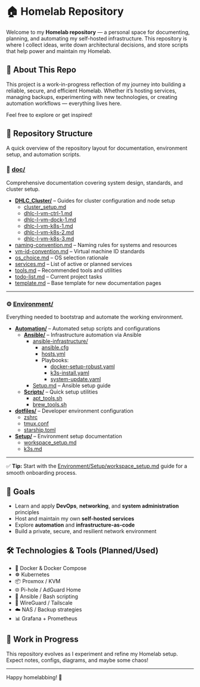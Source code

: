 # 🏠 Homelab Repository

Welcome to my **Homelab repository** — a personal space for documenting, planning, and automating my self-hosted infrastructure. This repository is where I collect ideas, write down architectural decisions, and store scripts that help power and maintain my Homelab.

## 📘 About This Repo

This project is a work-in-progress reflection of my journey into building a reliable, secure, and efficient Homelab. Whether it’s hosting services, managing backups, experimenting with new technologies, or creating automation workflows — everything lives here.

Feel free to explore or get inspired!

## 📂 Repository Structure

A quick overview of the repository layout for documentation, environment setup, and automation scripts.

### 🧾 [doc/](./doc)
Comprehensive documentation covering system design, standards, and cluster setup.

- **[DHLC_Cluster/](./doc/DHLC_Cluster)** – Guides for cluster configuration and node setup
  - [cluster_setup.md](./doc/DHLC_Cluster/cluster_setup.md)
  - [dhlc-l-vm-ctrl-1.md](./doc/DHLC_Cluster/dhlc-l-vm-ctrl-1.md)
  - [dhlc-l-vm-dock-1.md](./doc/DHLC_Cluster/dhlc-l-vm-dock-1.md)
  - [dhlc-l-vm-k8s-1.md](./doc/DHLC_Cluster/dhlc-l-vm-k8s-1.md)
  - [dhlc-l-vm-k8s-2.md](./doc/DHLC_Cluster/dhlc-l-vm-k8s-2.md)
  - [dhlc-l-vm-k8s-3.md](./doc/DHLC_Cluster/dhlc-l-vm-k8s-3.md)
- [naming-convention.md](./doc/naming-convention.md) – Naming rules for systems and resources
- [vm-id-convention.md](./doc/vm-id-convention.md) – Virtual machine ID standards
- [os_choice.md](./doc/os_choice.md) – OS selection rationale
- [services.md](./doc/services.md) – List of active or planned services
- [tools.md](./doc/tools.md) – Recommended tools and utilities
- [todo-list.md](./doc/todo-list.md) – Current project tasks
- [template.md](./doc/template.md) – Base template for new documentation pages

---

### ⚙️ [Environment/](./Environment)
Everything needed to bootstrap and automate the working environment.

- **[Automation/](./Environment/Automation)** – Automated setup scripts and configurations
  - **[Ansible/](./Environment/Automation/Ansible)** – Infrastructure automation via Ansible
    - [ansible-infrastructure/](./Environment/Automation/Ansible/ansible-infrastructure)
      - [ansible.cfg](./Environment/Automation/Ansible/ansible-infrastructure/ansible.cfg)
      - [hosts.yml](./Environment/Automation/Ansible/ansible-infrastructure/inventories/production/hosts.yml)
      - Playbooks:
        - [docker-setup-robust.yaml](./Environment/Automation/Ansible/ansible-infrastructure/playbooks/docker-setup-robust.yaml)
        - [k3s-install.yaml](./Environment/Automation/Ansible/ansible-infrastructure/playbooks/k3s-install.yaml)
        - [system-update.yaml](./Environment/Automation/Ansible/ansible-infrastructure/playbooks/system-update.yaml)
    - [Setup.md](./Environment/Automation/Ansible/Setup.md) – Ansible setup guide
  - **[Scripts/](./Environment/Automation/Scripts)** – Quick setup utilities
    - [apt_tools.sh](./Environment/Automation/Scripts/apt_tools.sh)
    - [brew_tools.sh](./Environment/Automation/Scripts/brew_tools.sh)
- **[dotfiles/](./Environment/dotfiles)** – Developer environment configuration
  - [zshrc](./Environment/dotfiles/zshrc)
  - [tmux.conf](./Environment/dotfiles/tmux.conf)
  - [starship.toml](./Environment/dotfiles/starship.toml)
- **[Setup/](./Environment/Setup)** – Environment setup documentation
  - [workspace_setup.md](./Environment/Setup/workspace_setup.md)
  - [k3s.md](./Environment/Setup/k3s.md)

---

✅ **Tip:** Start with the [Environment/Setup/workspace_setup.md](./Environment/Setup/workspace_setup.md) guide for a smooth onboarding process.


## 🧠 Goals

- Learn and apply **DevOps**, **networking**, and **system administration** principles
- Host and maintain my own **self-hosted services**
- Explore **automation** and **infrastructure-as-code**
- Build a private, secure, and resilient network environment

## 🛠️ Technologies & Tools (Planned/Used)

- 🐳 Docker & Docker Compose
- ☸️ Kubernetes
- 📦 Proxmox / KVM
- 🌐 Pi-hole / AdGuard Home
- 🧰 Ansible / Bash scripting
- 🔐 WireGuard / Tailscale
- ☁️ NAS / Backup strategies
- 📊 Grafana + Prometheus

## 🚧 Work in Progress

This repository evolves as I experiment and refine my Homelab setup. Expect notes, configs, diagrams, and maybe some chaos!

---

Happy homelabbing! 🧪

